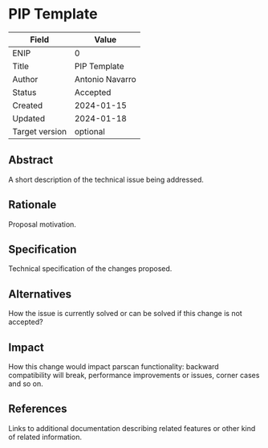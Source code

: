 # PIP Template

| Field | Value |
| --- | --- |
| ENIP | 0 |
| Title | PIP Template |
| Author | Antonio Navarro |
| Status | Accepted |
| Created | 2024-01-15 |
| Updated | 2024-01-18 |
| Target version | optional |

## Abstract

A short description of the technical issue being addressed.

## Rationale

Proposal motivation.

## Specification

Technical specification of the changes proposed.

## Alternatives

How the issue is currently solved or can be solved if this change is not accepted?

## Impact

How this change would impact parscan functionality: backward compatibility will break, performance improvements or issues, corner cases and so on.

## References

Links to additional documentation describing related features or other kind of related information.
